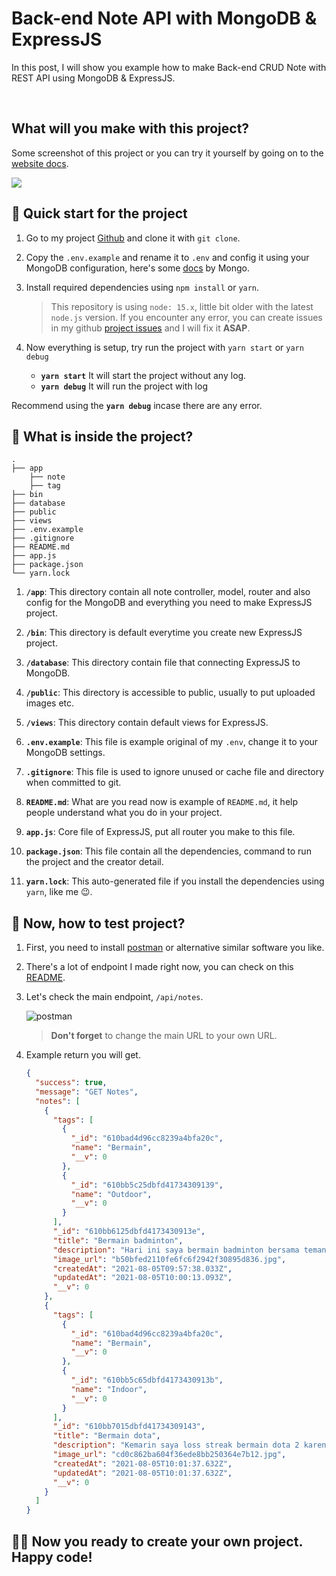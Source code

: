 <h1><strong>Back-end Note API with MongoDB & ExpressJS</strong></h1>

<p>In this post, I will show you example how to make Back-end CRUD Note with REST API using MongoDB & ExpressJS.</p>

<br/>

<h2>What will you make with this project?</h2>
<p>Some screenshot of this project or you can try it yourself by going on to the <a href="https://note-app-697812.herokuapp.com/" target="_blank">website docs</a>.</p>

<p><img src="https://i.ibb.co/mvMkKKK/notes-api.png
https://i.ibb.co/kGbK7bx/notes-api-postman.png"/></p>

## 🚀 **Quick start for the project**

1. Go to my project [Github](https://github.com/J3ndra/NoteApp-backend) and clone it with `git clone`.

1. Copy the `.env.example` and rename it to `.env` and config it using your MongoDB configuration, here's some [docs](https://docs.mongodb.com/) by Mongo.

1. Install required dependencies using `npm install` or `yarn`.

   > This repository is using `node: 15.x`, little bit older with the latest `node.js` version. If you encounter any error, you can create issues in my github [project issues](https://github.com/J3ndra/NoteApp-backend/issues) and I will fix it **ASAP**.

1. Now everything is setup, try run the project with `yarn start` or `yarn debug`

   - **`yarn start`** It will start the project without any log.
   - **`yarn debug`** It will run the project with log

Recommend using the **`yarn debug`** incase there are any error.

## 📁 **What is inside the project?**

    .
    ├── app
        ├── note
        ├── tag
    ├── bin
    ├── database
    ├── public
    ├── views
    ├── .env.example
    ├── .gitignore
    ├── README.md
    ├── app.js
    ├── package.json
    └── yarn.lock

1. **`/app`**: This directory contain all note controller, model, router and also config for the MongoDB and everything you need to make ExpressJS project.

2. **`/bin`**: This directory is default everytime you create new ExpressJS project.

3. **`/database`**: This directory contain file that connecting ExpressJS to MongoDB.

4. **`/public`**: This directory is accessible to public, usually to put uploaded images etc.

5. **`/views`**: This directory contain default views for ExpressJS.

6. **`.env.example`**: This file is example original of my `.env`, change it to your MongoDB settings.

7. **`.gitignore`**: This file is used to ignore unused or cache file and directory when committed to git.

8. **`README.md`**: What are you read now is example of `README.md`, it help people understand what you do in your project.

9. **`app.js`**: Core file of ExpressJS, put all router you make to this file.

10. **`package.json`**: This file contain all the dependencies, command to run the project and the creator detail.

11. **`yarn.lock`**: This auto-generated file if you install the dependencies using `yarn`, like me 😉.

## 🤔 **Now, how to test project?**

1. First, you need to install [postman](https://www.postman.com/downloads/) or alternative similar software you like.
2. There's a lot of endpoint I made right now, you can check on this [README](https://github.com/J3ndra/NoteApp-backend/blob/master/README.md).

3. Let's check the main endpoint, `/api/notes`.

   ![postman](https://i.ibb.co/kGbK7bx/notes-api-postman.png)

   > **Don't forget** to change the main URL to your own URL.

4. Example return you will get.
   ```json
   {
     "success": true,
     "message": "GET Notes",
     "notes": [
       {
         "tags": [
           {
             "_id": "610bad4d96cc8239a4bfa20c",
             "name": "Bermain",
             "__v": 0
           },
           {
             "_id": "610bb5c25dbfd41734309139",
             "name": "Outdoor",
             "__v": 0
           }
         ],
         "_id": "610bb6125dbfd4173430913e",
         "title": "Bermain badminton",
         "description": "Hari ini saya bermain badminton bersama teman teman kantor saya.",
         "image_url": "b50bfed2110fe6fc6f2942f30895d836.jpg",
         "createdAt": "2021-08-05T09:57:38.033Z",
         "updatedAt": "2021-08-05T10:00:13.093Z",
         "__v": 0
       },
       {
         "tags": [
           {
             "_id": "610bad4d96cc8239a4bfa20c",
             "name": "Bermain",
             "__v": 0
           },
           {
             "_id": "610bb5c65dbfd4173430913b",
             "name": "Indoor",
             "__v": 0
           }
         ],
         "_id": "610bb7015dbfd41734309143",
         "title": "Bermain dota",
         "description": "Kemarin saya loss streak bermain dota 2 karena teman saya cupu sekali ingin memukul teman saya stonk.",
         "image_url": "cd0c862ba604f36ede8bb250364e7b12.jpg",
         "createdAt": "2021-08-05T10:01:37.632Z",
         "updatedAt": "2021-08-05T10:01:37.632Z",
         "__v": 0
       }
     ]
   }
   ```

## 👨‍🔧 Now you ready to create your own project. **Happy code!**